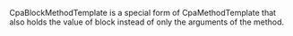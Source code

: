 CpaBlockMethodTemplate is a special form of CpaMethodTemplate that also holds
the value of block instead of only the arguments of the method.